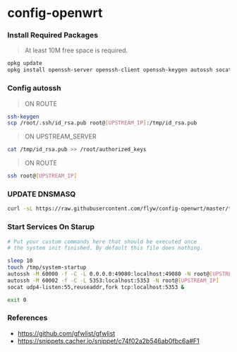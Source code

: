 # config-openwrt

### Install Required Packages
> At least 10M free space is required.
```bash
opkg update
opkg install openssh-server openssh-client openssh-keygen autossh socat redsocks ipset python
```

### Config autossh
> ON ROUTE
  ```bash
  ssh-keygen
  scp /root/.ssh/id_rsa.pub root@[UPSTREAM_IP]:/tmp/id_rsa.pub
  ```
> ON UPSTREAM_SERVER
  ```bash
  cat /tmp/id_rsa.pub >> /root/authorized_keys
  ```
> ON ROUTE
  ```bash
  ssh root@[UPSTREAM_IP]
  ```

### UPDATE DNSMASQ
```bash
curl -sL https://raw.githubusercontent.com/flyw/config-openwrt/master/tinylist-to-dnsmasq.py | sudo bash -
```  

### Start Services On Starup
```bash
# Put your custom commands here that should be executed once
# the system init finished. By default this file does nothing.

sleep 10
touch /tmp/system-startup
autossh -M 60000 -f -C -L 0.0.0.0:49080:localhost:49080 -N root@[UPSTREAM_IP]
autossh -M 60002 -f -C -L 5353:localhost:5353 -N root@[UPSTREAM_IP]
socat udp4-listen:55,reuseaddr,fork tcp:localhost:5353 &

exit 0
```

### References
* https://github.com/gfwlist/gfwlist
* https://snippets.cacher.io/snippet/c74f02a2b546ab0fbc6a#F1

